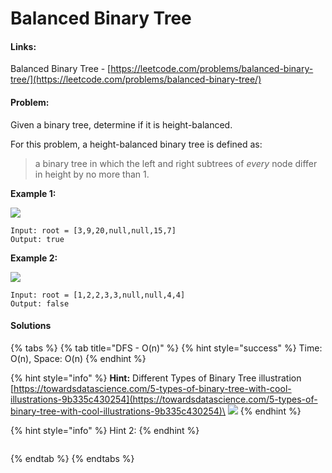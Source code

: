 # Balanced Binary Tree

#### Links:

Balanced Binary Tree - [https://leetcode.com/problems/balanced-binary-tree/](https://leetcode.com/problems/balanced-binary-tree/)

#### Problem:

Given a binary tree, determine if it is height-balanced.

For this problem, a height-balanced binary tree is defined as:

> a binary tree in which the left and right subtrees of _every_ node differ in height by no more than 1.

**Example 1:**

![](https://assets.leetcode.com/uploads/2020/10/06/balance\_1.jpg)

```
Input: root = [3,9,20,null,null,15,7]
Output: true
```

**Example 2:**

![](https://assets.leetcode.com/uploads/2020/10/06/balance\_2.jpg)

```
Input: root = [1,2,2,3,3,null,null,4,4]
Output: false
```

#### Solutions

{% tabs %}
{% tab title="DFS - O(n)" %}
{% hint style="success" %}
Time: O(n), Space: O(n)
{% endhint %}

{% hint style="info" %}
**Hint:** Different Types of Binary Tree illustration \
[https://towardsdatascience.com/5-types-of-binary-tree-with-cool-illustrations-9b335c430254](https://towardsdatascience.com/5-types-of-binary-tree-with-cool-illustrations-9b335c430254)\
![](../../.gitbook/assets/chrome\_3llNLnp8J2.png)
{% endhint %}

{% hint style="info" %}
Hint 2:
{% endhint %}

```python
```
{% endtab %}
{% endtabs %}
